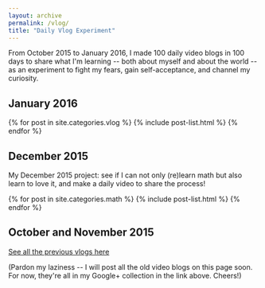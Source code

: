 ```yaml
---
layout: archive
permalink: /vlog/
title: "Daily Vlog Experiment"
---
```


From October 2015 to January 2016, I made 100 daily video blogs in 100 days to share what I'm learning -- both about myself and about the world -- as an experiment to fight my fears, gain self-acceptance, and channel my curiosity.

## January 2016

<div class="tiles">
{% for post in site.categories.vlog %}
	{% include post-list.html %}
{% endfor %}
</div><!-- /.tiles -->

## December 2015

My December 2015 project: see if I can not only (re)learn math but also learn to love it, and make a daily video to share the process!

<div class="tiles">
{% for post in site.categories.math %}
	{% include post-list.html %}
{% endfor %}
</div><!-- /.tiles -->

## October and November 2015

<a href="https://plus.google.com/u/0/collection/kAGMq">See all the previous vlogs here</a>

(Pardon my laziness -- I will post all the old video blogs on this page soon. For now, they're all in my Google+ collection in the link above. Cheers!)